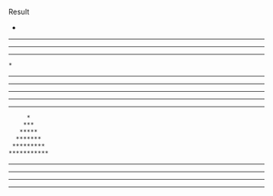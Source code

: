 Result

  *
 ***
*****
----------
    *
   ***
  *****
 *******
*********
----------
         *
        ***
       *****
      *******
     *********
    ***********
   *************
  ***************
 *****************
*******************
